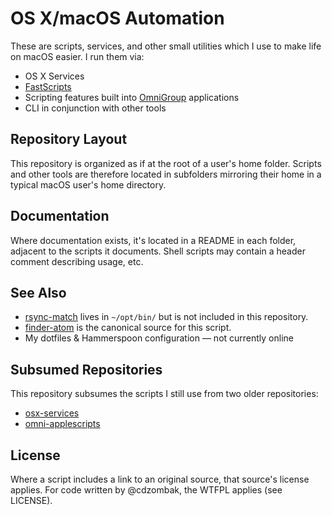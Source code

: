 # OS X/macOS Automation

These are scripts, services, and other small utilities which I use to make life on macOS easier. I run them via:

* OS X Services
* [FastScripts](https://red-sweater.com/fastscripts/)
* Scripting features built into [OmniGroup](https://www.omnigroup.com/) applications
* CLI in conjunction with other tools

## Repository Layout

This repository is organized as if at the root of a user's home folder. Scripts and other tools are therefore located in subfolders mirroring their home in a typical macOS user's home directory.

## Documentation

Where documentation exists, it's located in a README in each folder, adjacent to the scripts it documents. Shell scripts may contain a header comment describing usage, etc.

## See Also

* [rsync-match](https://github.com/cdzombak/rsync-match) lives in `~/opt/bin/` but is not included in this repository.
* [finder-atom](https://github.com/cdzombak/finder-atom) is the canonical source for this script.
* My dotfiles & Hammerspoon configuration — not currently online

## Subsumed Repositories

This repository subsumes the scripts I still use from two older repositories:

* [osx-services](https://github.com/cdzombak/osx-services)
* [omni-applescripts](https://github.com/cdzombak/omni-applescripts)

## License

Where a script includes a link to an original source, that source's license applies. For code written by @cdzombak, the WTFPL applies (see LICENSE).
